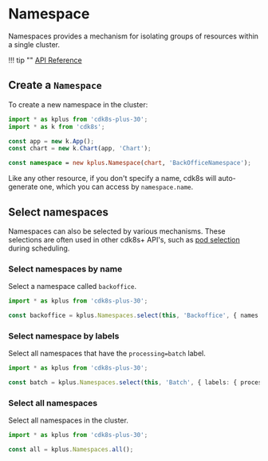 # Namespace

Namespaces provides a mechanism for isolating groups of resources within a single cluster.

!!! tip ""
    [API Reference](../../reference/cdk8s-plus-30/typescript.md#namespace)

## Create a `Namespace`

To create a new namespace in the cluster:

```ts
import * as kplus from 'cdk8s-plus-30';
import * as k from 'cdk8s';

const app = new k.App();
const chart = new k.Chart(app, 'Chart');

const namespace = new kplus.Namespace(chart, 'BackOfficeNamespace');
```

Like any other resource, if you don't specify a name, cdk8s will auto-generate one, which you
can access by `namespace.name`.

## Select namespaces

Namespaces can also be selected by various mechanisms. These selections are often used in other
cdk8s+ API's, such as [pod selection](./pod.md#pod-selection) during scheduling.

### Select namespaces by name

Select a namespace called `backoffice`.

```ts
import * as kplus from 'cdk8s-plus-30';

const backoffice = kplus.Namespaces.select(this, 'Backoffice', { names: ['backoffice'] });
```

### Select namespace by labels

Select all namespaces that have the `processing=batch` label.

```ts
import * as kplus from 'cdk8s-plus-30';

const batch = kplus.Namespaces.select(this, 'Batch', { labels: { processing: 'batch'} });
```

### Select all namespaces

Select all namespaces in the cluster.

```ts
import * as kplus from 'cdk8s-plus-30';

const all = kplus.Namespaces.all();
```
